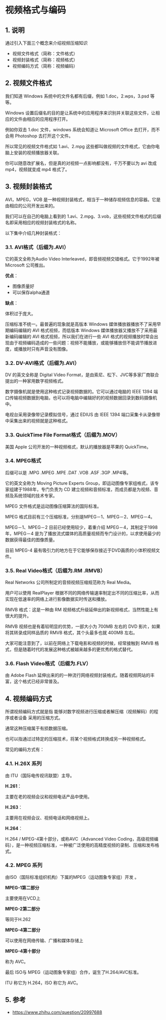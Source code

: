  # 视频格式与编码

## 1. 说明

通过引入下面三个概念来介绍视频压缩知识
* 视频文件格式（简称：文件格式）
* 视频封装格式（简称：视频格式）
* 视频编码方式（简称：视频编码）

## 2. 视频文件格式

我们知道 Windows 系统中的文件名都有后缀，例如 1.doc，2.wps，3.psd 等等。

Windows 设置后缀名的目的是让系统中的应用程序来识别并关联这些文件，让相应的文件由相应的应用程序打开。

例如你双击 1.doc 文件，windows 系统会知道让 Microsoft Office 去打开，而不会用 Photoshop 去打开这个文件。

所以常见的视频文件格式如 1.avi、2.mpg 这些都叫做视频的文件格式，它由你电脑上安装的视频播放器关联。

你可以随意改扩展名，但是真的对视频一点影响都没有，千万不要以为 avi 改成 mp4，视频就变成 mp4 格式了。

## 3. 视频封装格式

AVI，MPEG，VOB 是一种视频封装格式，相当于一种储存视频信息的容器。它是由相应的公司开发出来的。

我们可以在自己的电脑上看到的 1.avi、2.mpg、3.vob，这些视频文件格式的后缀名即采用相应的视频封装格式的名称。

以下集中介绍几种封装格式：

### 3.1. AVI格式（后缀为.AVI）

它的英文全称为Audio Video Interleaved，即音频视频交错格式。它于1992年被 Microsoft 公司推出。

**优点**：

* 图像质量好
* 可以保存alpha通道

**缺点**：

体积过于庞大。

压缩标准不统一。最普遍的现象就是高版本 Windows 媒体播放器播放不了采用早期编码编辑的 AVI 格式视频，而低版本 Windows 媒体播放器又播放不了采用最新编码编辑的 AVI 格式视频，所以我们在进行一些 AVI 格式的视频播放时常会出现由于视频编码造成的一些问题：视频不能播放，或能够播放但不能调节播放进度，或播放时只有声音没有图像。

### 3.2. DV-AVI格式（后缀为.AVI）

DV 的英文全称是 Digital Video Format，是由索尼、松下、JVC等多家厂商联合提出的一种家用数字视频格式。

数字摄像机就是使用这种格式记录视频数据的。它可以通过电脑的 IEEE 1394 端口传输视频数据到电脑，也可以将电脑中编辑好的的视频数据回录到数码摄像机中。

电视台采用录像带记录模拟信号，通过 EDIUS 由 IEEE 1394 端口采集卡从录像带中采集出来的视频就是这种格式。

### 3.3. QuickTime File Format格式（后缀为.MOV）

美国 Apple 公司开发的一种视频格式，默认的播放器是苹果的 QuickTime。

### 3.4. MPEG格式

后缀可以是  .MPG .MPEG .MPE .DAT .VOB .ASF .3GP .MP4等。

它的英文全称为 Moving Picture Experts Group，即运动图像专家组格式，该专家组建于1988年，专门负责为 CD 建立视频和音频标准，而成员都是为视频、音频及系统领域的技术专家。

MPEG 文件格式是运动图像压缩算法的国际标准。

MPEG 格式目前有三个压缩标准，分别是MPEG－1、MPEG－2、MPEG－4。

MPEG－1、MPEG－2 目前已经使用较少，着重介绍 MPEG－4，其制定于1998年，MPEG－4 是为了播放流式媒体的高质量视频而专门设计的，以求使用最少的数据获得最佳的图像质量。

目前 MPEG-4 最有吸引力的地方在于它能够保存接近于DVD画质的小体积视频文件。

### 3.5. Real Video格式（后缀为.RM .RMVB）

Real Networks 公司所制定的音频视频压缩规范称为 Real Media。

用户可以使用 RealPlayer 根据不同的网络传输速率制定出不同的压缩比率，从而实现在低速率的网络上进行影像数据实时传送和播放。

RMVB 格式：这是一种由 RM 视频格式升级延伸出的新视频格式，当然性能上有很大的提升。

RMVB 视频也是有着较明显的优势，一部大小为 700MB 左右的 DVD 影片，如果将其转录成同样品质的 RMVB 格式，其个头最多也就 400MB 左右。

大家可能注意到了，以前在网络上下载电影和视频的时候，经常接触到 RMVB 格式，但是随着时代的发展这种格式被越来越多的更优秀的格式替代。

### 3.6. Flash Video格式（后缀为.FLV）

由 Adobe Flash 延伸出来的的一种流行网络视频封装格式。随着视频网站的丰富，这个格式已经非常普及。

## 4. 视频编码方式

所谓视频编码方式就是指 能够对数字视频进行压缩或者解压缩（视频解码）的程序或者设备 采用的压缩方式。

通常这种压缩属于有损数据压缩。

也可以指通过过特定的压缩技术，将某个视频格式转换成另一种视频格式。

常见的编码方式有：

### 4.1. H.26X 系列

由 ITU（国际电传视讯联盟）主导。

**H.261**：

主要在老的视频会议和视频电话产品中使用。

**H.263**：

主要用在视频会议、视频电话和网络视频上。

**H.264**：

H.264 / MPEG-4第十部分，或称AVC（Advanced Video Coding，高级视频编码），是一种视频压缩标准，一种被广泛使用的高精度视频的录制、压缩和发布格式。


### 4.2. MPEG 系列

由ISO（国际标准组织机构）下属的MPEG（运动图象专家组）开发 。

**MPEG-1第二部分**

主要使用在VCD上

**MPEG-2第二部分**

等同于H.262

**MPEG-4第二部分**

可以使用在网络传输、广播和媒体存储上

**MPEG-4第十部分**

称为 AVC。

最后 ISO与 MPEG（运动图象专家组）合作，诞生了H.264/AVC标准。

ITU 称它为 H.264，ISO 称它为 AVC。


## 5. 参考

* https://www.zhihu.com/question/20997688